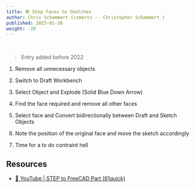 ```yaml
---
title: 🛠️ Step faces to Sketches
author: Chris Schammert (csmertx -- Christopher Schammert )
published: 2023-01-30
weight: -20
---
```


<br />

> Entry added before 2022

1. Remove all unnecessary objects

2. Switch to Draft Workbench

3. Select Object and Explode (Solid Blue Down Arrow)

4. Find the face required and remove all other faces

5. Select face and Convert bidirectionally between Draft and Sketch Objects

6. Note the position of the original face and move the sketch accordingly

7. Time for a to do contraint hell

## Resources

- [🔗 YouTube | STEP to FreeCAD Part (61quick)](https://www.youtube.com/watch?v=7xupVksPadA)
